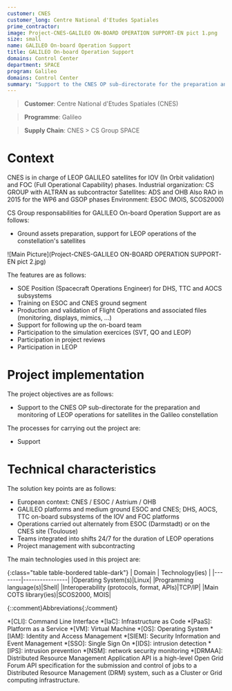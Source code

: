 ```yaml
---
customer: CNES
customer_long: Centre National d'Etudes Spatiales
prime_contractor: 
image: Project-CNES-GALILEO ON-BOARD OPERATION SUPPORT-EN pict 1.png
size: small
name: GALILEO On-board Operation Support
title: GALILEO On-board Operation Support
domains: Control Center
department: SPACE
program: Galileo
domains: Control Center
summary: "Support to the CNES OP sub-directorate for the preparation and monitoring of LEOP operations for satellites in the Galileo constellation"
---
```


> __Customer__\: Centre National d'Etudes Spatiales (CNES)

> __Programme__\: Galileo

> __Supply Chain__\: CNES >  CS Group SPACE


# Context

CNES is in charge of LEOP GALILEO satellites for IOV (In Orbit validation) and FOC (Full Operational Capability) phases.
Industrial organization: CS GROUP with ALTRAN as subcontractor
Satellites: ADS and OHB
Also RAO in 2015 for the WP6 and GSOP phases
Environment: ESOC (MOIS, SCOS2000)

CS Group responsabilities for GALILEO On-board Operation Support are as follows:
* Ground assets preparation, support for LEOP operations of the constellation's satellites

![Main Picture](Project-CNES-GALILEO ON-BOARD OPERATION SUPPORT-EN pict 2.jpg)

The features are as follows:
* SOE Position (Spacecraft Operations Engineer) for DHS, TTC and AOCS subsystems
* Training on ESOC and CNES ground segment
* Production and validation of Flight Operations and associated files (monitoring, displays, mimics, …)
* Support for following up the on-board team
* Participation to the simulation exercices (SVT, QO and LEOP)
* Participation in project reviews
* Participation in LEOP

# Project implementation

The project objectives are as follows:
* Support to the CNES OP sub-directorate for the preparation and monitoring of LEOP operations for satellites in the Galileo constellation

The processes for carrying out the project are:
* Support

# Technical characteristics

The solution key points are as follows:
* European context: CNES / ESOC / Astrium / OHB
* GALILEO platforms and medium ground ESOC and CNES; DHS, AOCS, TTC on-board subsystems of the IOV and FOC platforms
* Operations carried out alternately from ESOC (Darmstadt) or on the CNES site (Toulouse)
* Teams integrated into shifts 24/7 for the duration of LEOP operations
* Project management with subcontracting



The main technologies used in this project are:

{:class="table table-bordered table-dark"}
| Domain | Technology(ies) |
|--------|----------------|
|Operating System(s)|Linux|
|Programming language(s)|Shell|
|Interoperability (protocols, format, APIs)|TCP/IP|
|Main COTS library(ies)|SCOS2000, MOIS|



{::comment}Abbreviations{:/comment}

*[CLI]: Command Line Interface
*[IaC]: Infrastructure as Code
*[PaaS]: Platform as a Service
*[VM]: Virtual Machine
*[OS]: Operating System
*[IAM]: Identity and Access Management
*[SIEM]: Security Information and Event Management
*[SSO]: Single Sign On
*[IDS]: intrusion detection
*[IPS]: intrusion prevention
*[NSM]: network security monitoring
*[DRMAA]: Distributed Resource Management Application API is a high-level Open Grid Forum API specification for the submission and control of jobs to a Distributed Resource Management (DRM) system, such as a Cluster or Grid computing infrastructure.
